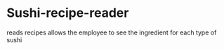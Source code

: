 # Sushi-recipe-reader
reads recipes
allows the employee to see the ingredient for each type of sushi
